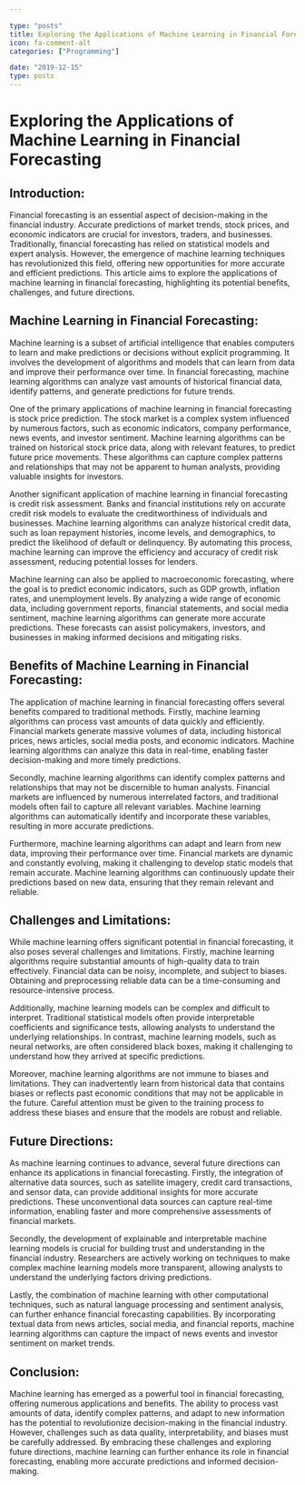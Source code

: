 ```yaml
---

type: "posts"
title: Exploring the Applications of Machine Learning in Financial Forecasting
icon: fa-comment-alt
categories: ["Programming"]

date: "2019-12-15"
type: posts
---
```





# Exploring the Applications of Machine Learning in Financial Forecasting

## Introduction:

Financial forecasting is an essential aspect of decision-making in the financial industry. Accurate predictions of market trends, stock prices, and economic indicators are crucial for investors, traders, and businesses. Traditionally, financial forecasting has relied on statistical models and expert analysis. However, the emergence of machine learning techniques has revolutionized this field, offering new opportunities for more accurate and efficient predictions. This article aims to explore the applications of machine learning in financial forecasting, highlighting its potential benefits, challenges, and future directions.

## Machine Learning in Financial Forecasting:

Machine learning is a subset of artificial intelligence that enables computers to learn and make predictions or decisions without explicit programming. It involves the development of algorithms and models that can learn from data and improve their performance over time. In financial forecasting, machine learning algorithms can analyze vast amounts of historical financial data, identify patterns, and generate predictions for future trends.

One of the primary applications of machine learning in financial forecasting is stock price prediction. The stock market is a complex system influenced by numerous factors, such as economic indicators, company performance, news events, and investor sentiment. Machine learning algorithms can be trained on historical stock price data, along with relevant features, to predict future price movements. These algorithms can capture complex patterns and relationships that may not be apparent to human analysts, providing valuable insights for investors.

Another significant application of machine learning in financial forecasting is credit risk assessment. Banks and financial institutions rely on accurate credit risk models to evaluate the creditworthiness of individuals and businesses. Machine learning algorithms can analyze historical credit data, such as loan repayment histories, income levels, and demographics, to predict the likelihood of default or delinquency. By automating this process, machine learning can improve the efficiency and accuracy of credit risk assessment, reducing potential losses for lenders.

Machine learning can also be applied to macroeconomic forecasting, where the goal is to predict economic indicators, such as GDP growth, inflation rates, and unemployment levels. By analyzing a wide range of economic data, including government reports, financial statements, and social media sentiment, machine learning algorithms can generate more accurate predictions. These forecasts can assist policymakers, investors, and businesses in making informed decisions and mitigating risks.

## Benefits of Machine Learning in Financial Forecasting:

The application of machine learning in financial forecasting offers several benefits compared to traditional methods. Firstly, machine learning algorithms can process vast amounts of data quickly and efficiently. Financial markets generate massive volumes of data, including historical prices, news articles, social media posts, and economic indicators. Machine learning algorithms can analyze this data in real-time, enabling faster decision-making and more timely predictions.

Secondly, machine learning algorithms can identify complex patterns and relationships that may not be discernible to human analysts. Financial markets are influenced by numerous interrelated factors, and traditional models often fail to capture all relevant variables. Machine learning algorithms can automatically identify and incorporate these variables, resulting in more accurate predictions.

Furthermore, machine learning algorithms can adapt and learn from new data, improving their performance over time. Financial markets are dynamic and constantly evolving, making it challenging to develop static models that remain accurate. Machine learning algorithms can continuously update their predictions based on new data, ensuring that they remain relevant and reliable.

## Challenges and Limitations:

While machine learning offers significant potential in financial forecasting, it also poses several challenges and limitations. Firstly, machine learning algorithms require substantial amounts of high-quality data to train effectively. Financial data can be noisy, incomplete, and subject to biases. Obtaining and preprocessing reliable data can be a time-consuming and resource-intensive process.

Additionally, machine learning models can be complex and difficult to interpret. Traditional statistical models often provide interpretable coefficients and significance tests, allowing analysts to understand the underlying relationships. In contrast, machine learning models, such as neural networks, are often considered black boxes, making it challenging to understand how they arrived at specific predictions.

Moreover, machine learning algorithms are not immune to biases and limitations. They can inadvertently learn from historical data that contains biases or reflects past economic conditions that may not be applicable in the future. Careful attention must be given to the training process to address these biases and ensure that the models are robust and reliable.

## Future Directions:

As machine learning continues to advance, several future directions can enhance its applications in financial forecasting. Firstly, the integration of alternative data sources, such as satellite imagery, credit card transactions, and sensor data, can provide additional insights for more accurate predictions. These unconventional data sources can capture real-time information, enabling faster and more comprehensive assessments of financial markets.

Secondly, the development of explainable and interpretable machine learning models is crucial for building trust and understanding in the financial industry. Researchers are actively working on techniques to make complex machine learning models more transparent, allowing analysts to understand the underlying factors driving predictions.

Lastly, the combination of machine learning with other computational techniques, such as natural language processing and sentiment analysis, can further enhance financial forecasting capabilities. By incorporating textual data from news articles, social media, and financial reports, machine learning algorithms can capture the impact of news events and investor sentiment on market trends.

## Conclusion:

Machine learning has emerged as a powerful tool in financial forecasting, offering numerous applications and benefits. The ability to process vast amounts of data, identify complex patterns, and adapt to new information has the potential to revolutionize decision-making in the financial industry. However, challenges such as data quality, interpretability, and biases must be carefully addressed. By embracing these challenges and exploring future directions, machine learning can further enhance its role in financial forecasting, enabling more accurate predictions and informed decision-making.